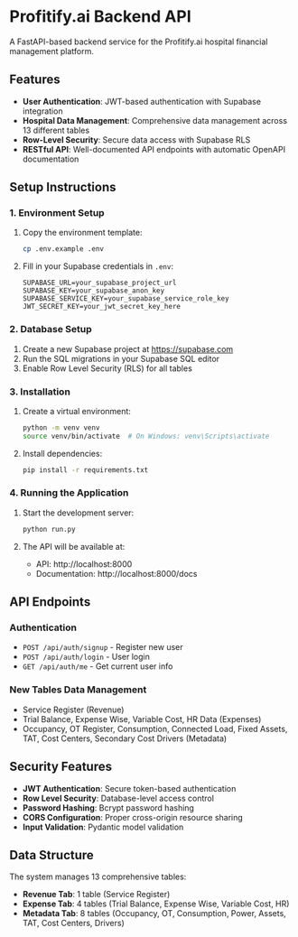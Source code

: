 # Profitify.ai Backend API

A FastAPI-based backend service for the Profitify.ai hospital financial management platform.

## Features

- **User Authentication**: JWT-based authentication with Supabase integration
- **Hospital Data Management**: Comprehensive data management across 13 different tables
- **Row-Level Security**: Secure data access with Supabase RLS
- **RESTful API**: Well-documented API endpoints with automatic OpenAPI documentation

## Setup Instructions

### 1. Environment Setup

1. Copy the environment template:
   ```bash
   cp .env.example .env
   ```

2. Fill in your Supabase credentials in `.env`:
   ```
   SUPABASE_URL=your_supabase_project_url
   SUPABASE_KEY=your_supabase_anon_key
   SUPABASE_SERVICE_KEY=your_supabase_service_role_key
   JWT_SECRET_KEY=your_jwt_secret_key_here
   ```

### 2. Database Setup

1. Create a new Supabase project at https://supabase.com
2. Run the SQL migrations in your Supabase SQL editor
3. Enable Row Level Security (RLS) for all tables

### 3. Installation

1. Create a virtual environment:
   ```bash
   python -m venv venv
   source venv/bin/activate  # On Windows: venv\Scripts\activate
   ```

2. Install dependencies:
   ```bash
   pip install -r requirements.txt
   ```

### 4. Running the Application

1. Start the development server:
   ```bash
   python run.py
   ```

2. The API will be available at:
   - API: http://localhost:8000
   - Documentation: http://localhost:8000/docs

## API Endpoints

### Authentication
- `POST /api/auth/signup` - Register new user
- `POST /api/auth/login` - User login
- `GET /api/auth/me` - Get current user info

### New Tables Data Management
- Service Register (Revenue)
- Trial Balance, Expense Wise, Variable Cost, HR Data (Expenses)
- Occupancy, OT Register, Consumption, Connected Load, Fixed Assets, TAT, Cost Centers, Secondary Cost Drivers (Metadata)

## Security Features

- **JWT Authentication**: Secure token-based authentication
- **Row Level Security**: Database-level access control
- **Password Hashing**: Bcrypt password hashing
- **CORS Configuration**: Proper cross-origin resource sharing
- **Input Validation**: Pydantic model validation

## Data Structure

The system manages 13 comprehensive tables:
- **Revenue Tab**: 1 table (Service Register)
- **Expense Tab**: 4 tables (Trial Balance, Expense Wise, Variable Cost, HR)
- **Metadata Tab**: 8 tables (Occupancy, OT, Consumption, Power, Assets, TAT, Cost Centers, Drivers)